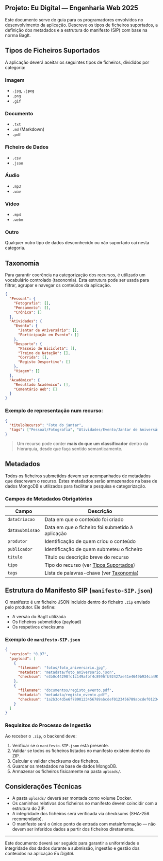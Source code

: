 ## Projeto: Eu Digital — Engenharia Web 2025

Este documento serve de guia para os programadores envolvidos no desenvolvimento da aplicação. Descreve os tipos de ficheiros suportados, a definição dos metadados e a estrutura do manifesto (SIP) com base na norma BagIt.

## Tipos de Ficheiros Suportados

A aplicação deverá aceitar os seguintes tipos de ficheiros, divididos por categoria:

### Imagem

- `.jpg`, `.jpeg`
- `.png`
- `.gif`

### Documento

- `.txt`
- `.md` (Markdown)
- `.pdf`

### Ficheiro de Dados

- `.csv`
- `.json`

### Áudio

- `.mp3`
- `.wav`

### Vídeo

- `.mp4`
- `.webm`

### Outro

Qualquer outro tipo de dados desconhecido ou não suportado cai nesta categoria.

## Taxonomia

Para garantir coerência na categorização dos recursos, é utilizado um vocabulário controlado (taxonomia). Esta estrutura pode ser usada para filtrar, agrupar e navegar os conteúdos da aplicação.

```json
{
  "Pessoal": {
    "Fotografia": [],
    "Pensamento": [],
    "Crónica": []
  },
  "Atividades": {
    "Evento": {
      "Jantar de Aniversário": [],
      "Participação em Evento": []
    },
    "Desporto": {
      "Passeio de Bicicleta": [],
      "Treino de Natação": [],
      "Corrida": [],
      "Registo Desportivo": []
    },
    "Viagem": []
  },
  "Académico": {
    "Resultado Académico": [],
    "Comentário Web": []
  }
}
```

### Exemplo de representação num recurso:

```json
{
  "tituloRecurso": "Foto do jantar",
  "tags": ["Pessoal/Fotografia", "Atividades/Evento/Jantar de Aniversário"]
}
```

> Um recurso pode conter **mais do que um classificador** dentro da hierarquia, desde que faça sentido semanticamente.

## Metadados

Todos os ficheiros submetidos devem ser acompanhados de metadados que descrevam o recurso. Estes metadados serão armazenados na base de dados MongoDB e utilizados para facilitar a pesquisa e categorização.

### Campos de Metadados Obrigatórios

| Campo           | Descrição                                                                |
| --------------- | ------------------------------------------------------------------------ |
| `dataCriacao`   | Data em que o conteúdo foi criado                                        |
| `dataSubmissao` | Data em que o ficheiro foi submetido à aplicação                         |
| `produtor`      | Identificação de quem criou o conteúdo                                   |
| `publicador`    | Identificação de quem submeteu o ficheiro                                |
| `titulo`        | Título ou descrição breve do recurso                                     |
| `tipo`          | Tipo do recurso (ver [Tipos Suportados](#tipos-de-ficheiros-suportados)) |
| `tags`          | Lista de palavras-chave (ver [Taxonomia](#taxonomia))                    |

## Estrutura do Manifesto SIP (`manifesto-SIP.json`)

O manifesto é um ficheiro JSON incluído dentro do ficheiro `.zip` enviado pelo produtor. Ele define:

- A versão do BagIt utilizada
- Os ficheiros submetidos (payload)
- Os respetivos checksums

### Exemplo de `manifesto-SIP.json`

```json
{
  "version": "0.97",
  "payload": [
    {
      "filename": "fotos/foto_aniversario.jpg",
      "metadata": "metadata/foto_aniversario.json",
      "checksum": "e3b0c44298fc1c149afbf4c8996fb92427ae41e4649b934ca495991b7852b855"
    },
    {
      "filename": "documentos/registo_evento.pdf",
      "metadata": "metadata/registo_evento.pdf",
      "checksum": "1a2b3c4d5e6f7890123456789abcdef0123456789abcdef0123456789abcdef"
    }
  ]
}
```

### Requisitos do Processo de Ingestão

Ao receber o `.zip`, o backend deve:

1. Verificar se o `manifesto-SIP.json` está presente.
2. Validar se todos os ficheiros listados no manifesto existem dentro do ZIP.
3. Calcular e validar checksums dos ficheiros.
4. Guardar os metadados na base de dados MongoDB.
5. Armazenar os ficheiros fisicamente na pasta `uploads/`.

## Considerações Técnicas

- A pasta `uploads/` deverá ser montada como volume Docker.
- Os caminhos relativos dos ficheiros no manifesto devem coincidir com a estrutura do ZIP.
- A integridade dos ficheiros será verificada via checksums (SHA-256 recomendado).
- O manifesto será o único ponto de entrada com metainformação — não devem ser inferidos dados a partir dos ficheiros diretamente.

---

Este documento deverá ser seguido para garantir a uniformidade e integridade dos dados durante a submissão, ingestão e gestão dos conteúdos na aplicação _Eu Digital_.
